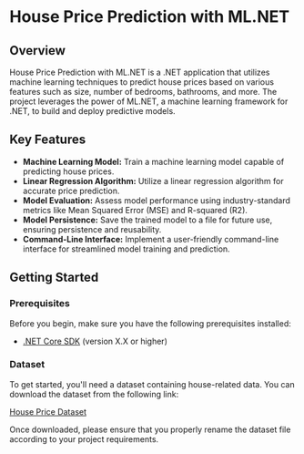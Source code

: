 # House Price Prediction with ML.NET

## Overview

House Price Prediction with ML.NET is a .NET application that utilizes machine learning techniques to predict house prices based on various features such as size, number of bedrooms, bathrooms, and more. The project leverages the power of ML.NET, a machine learning framework for .NET, to build and deploy predictive models.

## Key Features

- **Machine Learning Model:** Train a machine learning model capable of predicting house prices.
- **Linear Regression Algorithm:** Utilize a linear regression algorithm for accurate price prediction.
- **Model Evaluation:** Assess model performance using industry-standard metrics like Mean Squared Error (MSE) and R-squared (R2).
- **Model Persistence:** Save the trained model to a file for future use, ensuring persistence and reusability.
- **Command-Line Interface:** Implement a user-friendly command-line interface for streamlined model training and prediction.

## Getting Started

### Prerequisites

Before you begin, make sure you have the following prerequisites installed:

- [.NET Core SDK](https://dotnet.microsoft.com/download) (version X.X or higher)

### Dataset

To get started, you'll need a dataset containing house-related data. You can download the dataset from the following link:

[House Price Dataset](https://www.kaggle.com/datasets/yasserh/housing-prices-dataset)

Once downloaded, please ensure that you properly rename the dataset file according to your project requirements.

